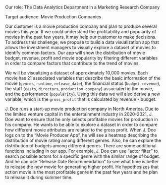Our role: The Data Analytics Department in a Marketing Research Company

Target audience: Movie Production Companies

Our customer is a movie production company and plan to produce several movies this year. If we could understand the profitability and popularity of movies in the past few years, it may help our customer to make decisions. To address this challenge, we propose to build a data visualization app that allows the investment managers to visually explore a dataset of movies to identify common factors. Our app will show the distribution of movie budget, revenue, profit and movie popularity by filtering different variables in order to compare factors that contribute to the trend of movies.

We will be visualizing a dataset of approximately 10,000 movies. Each movie has 21 associated variables that describe the basic information of the movie (`genres`, `runtime`, `release_date`), the financial status (`budget`, `revenue`), the staff (`casts`, `directors`, `production company`) associated in the movie, and the performance (`popularity`). Using this data we will also derive a new variable, which is the `gross_profit` that is calculated by revenue - budget.

J. Doe runs a start-up movie production company in North America. Due to the limited venture capital in the entertainment industry in 2020-2021, J. Doe want to ensure that he only selects profitable movies for production in his company. He wants to be able to explore a dataset in order to compare how different movie attributes are related to the gross profit. When J. Doe logs on to the “Movie Producer App”, he will see a heatmap describing the distribution of movie rating among different genres. Also, he can explore the distribution of budgets among different genres. There are some additional functions including in our app. For example, J. Doe can use “actor filter” to search possible actors for a specific genre with the similar range of budget. And he can use “Release Date Recommendation” to see what time is better to release the new movie for generating higher profit. He hypothesizes that action movie is the most profitable genre in the past few years and he plan to release it during summer time.
